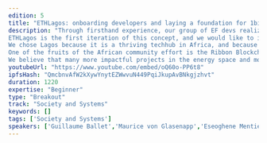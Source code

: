 ```yaml
---
edition: 5
title: "ETHLagos: onboarding developers and laying a foundation for 1billion + people"
description: "Through firsthand experience, our group of EF devs realized that hackathon participants often lack sufficient knowledge to create meaningful projects within the short timeframe of a hackathon event. This has led us to create a concept called ETHimpact. ETHimpact is introducing a novel approach to solving social and global challenges. By creating an inclusive environment and bringing together developers, designers, and industry experts into a week-long program to learn and co-create decentralized solutions for social impact, we effectively break down barriers between groups with a shared vision to drive towards a sustainable future. Our team is now made up of motivated individuals from all walks of life. We are supported by the EF, the German Development agency (GIZ), as well as local initiatives like the Africa Blockchain Alliance. We do not only end our engagement with the hackers after the hackathon/event, but will continue to work with the winning teams to build out the solutions into sustainable impactful projects. 
ETHLagos is the first iteration of this concept, and we would like to introduce it to the world at Devcon. In this first edition, we will focus on decentralized energy solutions: an area of prime importance for Nigeria in the wake of its current energy crisis.
We chose Lagos because it is a thriving techhub in Africa, and because we’ve realized that decentralization is not a new concept to Nigerians and Africans in general. Ancient civilizations within Nigeria and Africa have governed themselves using decentralised concepts for centuries. Examples include consensus mechanisms, oracles and state channels. The ancient civilizations of Ife, Benin and Igbo communities within Nigeria have used these concepts and still use them today. This has also made it easier for the concepts of decentralization to be understood and accepted across Africa and helped in building a thriving community of blockchain enthusiasts on the continent through the Africa Blockchain Alliance. 
One of the fruits of the African community effort is the Ribbon Blockchain built on Ethereum. Ribbon seeks to automate public health through tokenized incentives. Ribbon enables crowdfunding for public health programs, then distributes proceeds as incentives to patients and healthcare practitioners to encourage healthier lifestyles and quality healthcare delivery. Funding is sent directly to patients, community health workers and healthcare practitioners; where the funding is used for preventative care, adherence to medication, quality care delivery and overall population health outcomes. A demo of the incentives app will be showcased. 
We believe that many more impactful projects in the energy space and more areas will emerge from this concept which we will keep supporting in solving some of the world’s most pressing challenges."
youtubeUrl: "https://www.youtube.com/embed/oQ60o-PP6t8"
ipfsHash: "QmcbnvAfW2kXywYnytEZWwvuN449PqiJkupAvBNkgjzhvt"
duration: 1220
expertise: "Beginner"
type: "Breakout"
track: "Society and Systems"
keywords: []
tags: ['Society and Systems']
speakers: ['Guillaume Ballet','Maurice von Glasenapp','Eseoghene Mentie','Benjamin Onuoha','Rob Stupay']
---
```

